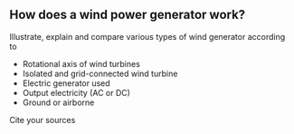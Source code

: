 ## How does a wind power generator work?  
  Illustrate, explain and compare various types of wind generator according to
   -  Rotational axis of wind turbines
   -  Isolated and grid-connected wind turbine
   -  Electric generator used
   -  Output electricity (AC or DC)
   -  Ground or airborne

Cite your sources
